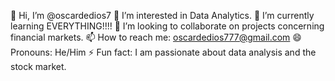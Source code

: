 👋 Hi, I’m @oscardedios7
👀 I’m interested in Data Analytics.
    🌱 I’m currently learning EVERYTHING!!!!
    💞️ I’m looking to collaborate on projects concerning financial markets.
    📫 How to reach me: oscardedios777@gmail.com
    😄 Pronouns: He/Him
    ⚡ Fun fact: I am passionate about data analysis and the stock market.



<!---
oscardedios7/oscardedios7 is a ✨ special ✨ repository because its `README.md` (this file) appears on your GitHub profile.
You can click the Preview link to take a look at your changes.
--->
